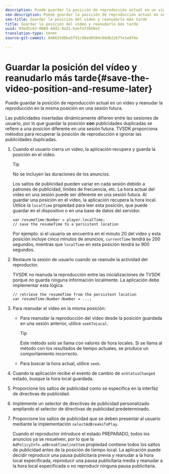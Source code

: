 ```yaml
---
description: Puede guardar la posición de reproducción actual en un vídeo y reanudar la reproducción en la misma posición en una sesión futura.
seo-description: Puede guardar la posición de reproducción actual en un vídeo y reanudar la reproducción en la misma posición en una sesión futura.
seo-title: Guardar la posición del vídeo y reanudarlo más tarde
title: Guardar la posición del vídeo y reanudarlo más tarde
uuid: 03ed5c63-008d-4dd1-9a31-baefa73b56e2
translation-type: tm+mt
source-git-commit: 040655d8ba5f91c98ed0584c08db226ffe1e0f4e

---
```



# Guardar la posición del vídeo y reanudarlo más tarde{#save-the-video-position-and-resume-later}

Puede guardar la posición de reproducción actual en un vídeo y reanudar la reproducción en la misma posición en una sesión futura.

Las publicidades insertadas dinámicamente difieren entre las sesiones de usuario, por lo que guardar la posición **con** publicidades duplicadas se refiere a una posición diferente en una sesión futura. TVSDK proporciona métodos para recuperar la posición de reproducción e ignorar las publicidades duplicadas.

1. Cuando el usuario cierra un vídeo, la aplicación recupera y guarda la posición en el vídeo.

   >[!TIP]
   >
   >No se incluyen las duraciones de los anuncios.

   Los saltos de publicidad pueden variar en cada sesión debido a patrones de publicidad, límites de frecuencia, etc. La hora actual del vídeo en una sesión puede ser diferente en una sesión futura. Al guardar una posición en el vídeo, la aplicación recupera la hora local. Utilice la `localTime` propiedad para leer esta posición, que puede guardar en el dispositivo o en una base de datos del servidor.

   ```
   var resumeTime:Number = player.localTime; 
   // save the resumeTime to a persistent location
   ```

   Por ejemplo: si el usuario se encuentra en el minuto 20 del vídeo y esta posición incluye cinco minutos de anuncios, `currentTime` tendrá `be` 200 segundos, mientras que `localTime` en esta posición tendrá `be` 900 segundos.

1. Restaure la sesión de usuario cuando se reanude la actividad del reproductor.

   TVSDK no reanuda la reproducción entre las inicializaciones de TVSDK porque no guarda ninguna información localmente. La aplicación debe implementar esta lógica.

   ```
   // retrieve the resumeTime from the persistent location 
   var resumeTime:Number:Number = ...;
   ```

1. Para reanudar el vídeo en la misma posición:

   * Para reanudar la reproducción del vídeo desde la posición guardada en una sesión anterior, utilice `seekToLocal`.

      >[!TIP]
      >
      >Este método solo se llama con valores de hora locales. Si se llama al método con los resultados de tiempo actuales, se produce un comportamiento incorrecto.

   * Para buscar la hora actual, utilice `seek`.

1. Cuando la aplicación recibe el evento de cambio de `onStatusChanged` estado, busque la hora local guardada.
1. Proporcione los saltos de publicidad como se especifica en la interfaz de directivas de publicidad.
1. Implemente un selector de directivas de publicidad personalizado ampliando el selector de directivas de publicidad predeterminado.
1. Proporcione los saltos de publicidad que se deben presentar al usuario mediante la implementación `selectAdBreaksToPlay`.

   Cuando el reproductor introduce el estado PREPARADO, todos los anuncios ya se resuelven, por lo que la `AdPolicyInfo.adBreakTimelineItem` propiedad contiene todos los saltos de publicidad antes de la posición de tiempo local. La aplicación puede decidir reproducir una pausa publicitaria previa y reanudar a la hora local especificada, reproducir una pausa publicitaria media y reanudar a la hora local especificada o no reproducir ninguna pausa publicitaria.
